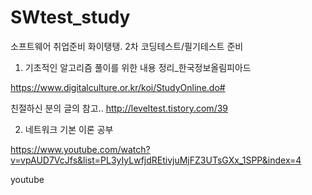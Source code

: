 # SWtest_study

소프트웨어 취업준비 화이탱탱. 2차 코딩테스트/필기테스트 준비

1. 기초적인 알고리즘 풀이를 위한 내용 정리_한국정보올림피아드

  https://www.digitalculture.or.kr/koi/StudyOnline.do#

  친절하신 분의 글의 참고.. http://leveltest.tistory.com/39

2. 네트워크 기본 이론 공부

  https://www.youtube.com/watch?v=vpAUD7VcJfs&list=PL3yIyLwfjdREtivjuMjFZ3UTsGXx_1SPP&index=4

  youtube 
